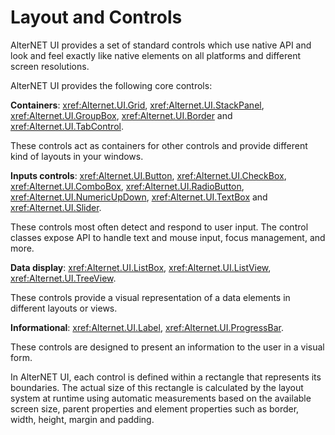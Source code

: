 # Layout and Controls

AlterNET UI provides a set of standard controls which use native API and look and feel exactly like native elements on all platforms and different screen resolutions.

AlterNET UI provides the following core controls:

**Containers**: <xref:Alternet.UI.Grid>, <xref:Alternet.UI.StackPanel>, <xref:Alternet.UI.GroupBox>, <xref:Alternet.UI.Border> and <xref:Alternet.UI.TabControl>.

These controls act as containers for other controls and provide different kind of layouts in your windows.

**Inputs controls**: <xref:Alternet.UI.Button>, <xref:Alternet.UI.CheckBox>, <xref:Alternet.UI.ComboBox>, <xref:Alternet.UI.RadioButton>,
<xref:Alternet.UI.NumericUpDown>, <xref:Alternet.UI.TextBox> and <xref:Alternet.UI.Slider>.

These controls most often detect and respond to user input. The control classes expose API to handle text and mouse input, focus management, and more.

**Data display**: <xref:Alternet.UI.ListBox>, <xref:Alternet.UI.ListView>, <xref:Alternet.UI.TreeView>.

These controls provide a visual representation of a data elements in different layouts or views.

**Informational**: <xref:Alternet.UI.Label>, <xref:Alternet.UI.ProgressBar>.

These controls are designed to present an information to the user in a visual form.

In AlterNET UI, each control is defined within a rectangle that represents its boundaries. The actual size of this rectangle is calculated by the
layout system at runtime using automatic measurements based on the available screen size, parent properties and element properties such as border,
width, height, margin and padding.
